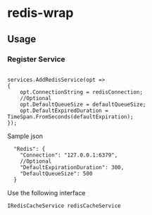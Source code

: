 # redis-wrap

## Usage

### Register Service 
```

services.AddRedisService(opt =>
{
    opt.ConnectionString = redisConnection;
    //Optional
    opt.DefaultQueueSize = defaultQueueSize;
    opt.DefaultExpiredDuration = TimeSpan.FromSeconds(defaultExpiration);
});
```
Sample json
```
  "Redis": {
    "Connection": "127.0.0.1:6379",
    //Optional
    "DefaultExpirationDuration": 300,
    "DefaultQueueSize": 500
  }
```
Use the following interface
```
IRedisCacheService redisCacheService
```
